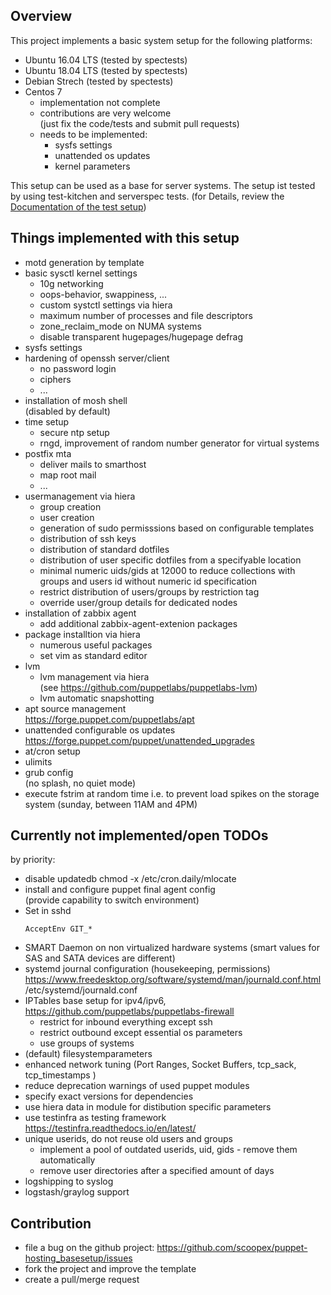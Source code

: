 Overview
--------

This project implements a basic system setup for the following platforms:

* Ubuntu 16.04 LTS (tested by spectests)
* Ubuntu 18.04 LTS (tested by spectests)
* Debian Strech (tested by spectests)
* Centos 7
  * implementation not complete
  * contributions are very welcome<br>
    (just fix the code/tests and submit pull requests)
  * needs to be implemented:
     * sysfs settings
     * unattended os updates
     * kernel parameters

This setup can be used as a base for server systems.
The setup ist tested by using test-kitchen and serverspec tests.
(for Details, review the [Documentation of the test setup](README_Test_Environment.md))

Things implemented with this setup
----------------------------------

* motd generation by template
* basic sysctl kernel settings
  * 10g networking
  * oops-behavior, swappiness, ...
  * custom systctl settings via hiera
  * maximum number of processes and file descriptors
  * zone_reclaim_mode on NUMA systems
  * disable transparent hugepages/hugepage defrag
* sysfs settings
* hardening of openssh server/client
  * no password login
  * ciphers
  * ...
* installation of mosh shell<BR>
  (disabled by default)
* time setup
  * secure ntp setup
  * rngd, improvement of random number generator for virtual systems
* postfix mta
  * deliver mails to smarthost
  * map root mail
  * ...
* usermanagement via hiera
  * group creation
  * user creation
  * generation of sudo permisssions based on configurable templates
  * distribution of ssh keys
  * distribution of standard dotfiles
  * distribution of user specific dotfiles from a specifyable location
  * minimal numeric uids/gids at 12000 to reduce collections with groups and users id without numeric id specification
  * restrict distribution of users/groups by restriction tag 
  * override user/group details for dedicated nodes
* installation of zabbix agent
  * add additional zabbix-agent-extenion packages
* package installtion via hiera
  * numerous useful packages
  * set vim as standard editor
* lvm
  * lvm management via hiera<BR>
    (see https://github.com/puppetlabs/puppetlabs-lvm)
  * lvm automatic snapshotting
* apt source management<BR>
  https://forge.puppet.com/puppetlabs/apt
* unattended configurable os updates<BR>
  https://forge.puppet.com/puppet/unattended_upgrades
* at/cron setup
* ulimits
* grub config</BR>
  (no splash, no quiet mode)
* execute fstrim at random time i.e. to prevent load spikes on the storage system 
  (sunday, between 11AM and 4PM)

Currently not implemented/open TODOs
--------------------------------

by priority:

* disable updatedb
  chmod -x /etc/cron.daily/mlocate
* install and configure puppet final agent config<BR>
  (provide capability to switch environment)
* Set in sshd
  ```
  AcceptEnv GIT_*
  ```
* SMART Daemon on non virtualized hardware systems
  (smart values for SAS and SATA devices  are different)
* systemd journal configuration (housekeeping, permissions)
  https://www.freedesktop.org/software/systemd/man/journald.conf.html
  /etc/systemd/journald.conf
* IPTables base setup for ipv4/ipv6, https://github.com/puppetlabs/puppetlabs-firewall
  * restrict for inbound everything except ssh
  * restrict outbound except essential os parameters
  * use groups of systems
* (default) filesystemparameters
* enhanced network tuning
  (Port Ranges, Socket Buffers, tcp_sack, tcp_timestamps )
* reduce deprecation warnings of used puppet modules
* specify exact versions for dependencies
* use hiera data in module for distibution specific parameters
* use testinfra as testing framework
  https://testinfra.readthedocs.io/en/latest/
* unique userids, do not reuse old users and groups</BR>
  * implement a pool of outdated userids, uid, gids - remove them automatically
  * remove user directories after a specified amount of days
* logshipping to syslog
* logstash/graylog support

Contribution
------------

 * file a bug on the github project: https://github.com/scoopex/puppet-hosting_basesetup/issues
 * fork the project and improve the template
 * create a pull/merge request
